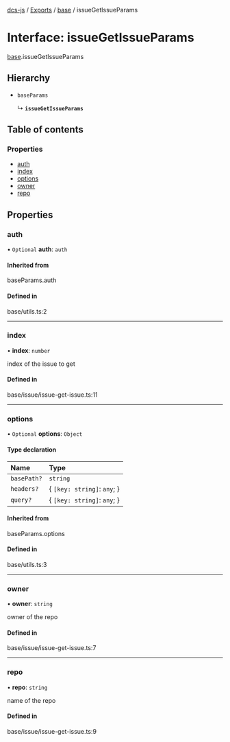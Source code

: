 [dcs-js](../README.md) / [Exports](../modules.md) / [base](../modules/base.md) / issueGetIssueParams

# Interface: issueGetIssueParams

[base](../modules/base.md).issueGetIssueParams

## Hierarchy

- `baseParams`

  ↳ **`issueGetIssueParams`**

## Table of contents

### Properties

- [auth](base.issueGetIssueParams.md#auth)
- [index](base.issueGetIssueParams.md#index)
- [options](base.issueGetIssueParams.md#options)
- [owner](base.issueGetIssueParams.md#owner)
- [repo](base.issueGetIssueParams.md#repo)

## Properties

### <a id="auth" name="auth"></a> auth

• `Optional` **auth**: `auth`

#### Inherited from

baseParams.auth

#### Defined in

base/utils.ts:2

___

### <a id="index" name="index"></a> index

• **index**: `number`

index of the issue to get

#### Defined in

base/issue/issue-get-issue.ts:11

___

### <a id="options" name="options"></a> options

• `Optional` **options**: `Object`

#### Type declaration

| Name | Type |
| :------ | :------ |
| `basePath?` | `string` |
| `headers?` | { `[key: string]`: `any`;  } |
| `query?` | { `[key: string]`: `any`;  } |

#### Inherited from

baseParams.options

#### Defined in

base/utils.ts:3

___

### <a id="owner" name="owner"></a> owner

• **owner**: `string`

owner of the repo

#### Defined in

base/issue/issue-get-issue.ts:7

___

### <a id="repo" name="repo"></a> repo

• **repo**: `string`

name of the repo

#### Defined in

base/issue/issue-get-issue.ts:9
